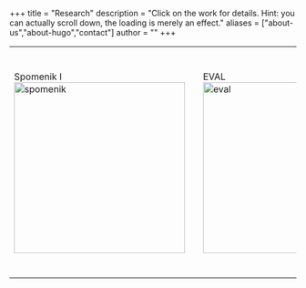 +++
title = "Research"
description = "Click on the work for details. Hint: you can actually scroll down, the loading is merely an effect."
aliases = ["about-us","about-hugo","contact"]
author = ""
+++

<table cellspacing="0" cellpadding="0">
    <tr style="height: 40px;"></tr> <!-- Spacer row -->
    <tr>
        <td>
            <div class="overlay-text">Spomenik I</div>
            <a href="/research/spomenik-res/"><img src="spomenik.png" alt="spomenik" width="300" height="300"></a>
        </td>
        <td width="20"></td> <!-- Spacer cell -->
        <td>
            <div class="overlay-text">EVAL</div>
            <a href="/research/eval-res/"><img src="eval.png" alt="eval" width="300" height="300"></a>
        </td>
        <td width="20"></td> <!-- Spacer cell -->        
    </tr>
    <tr style="height: 40px;"></tr> <!-- Spacer row -->
</table>



